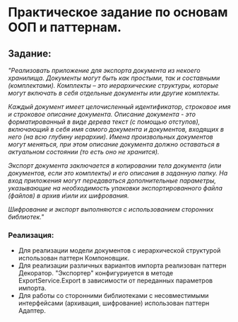 # Практическое задание по основам ООП и паттернам.

## Задание:
*"Реализовать приложение для экспорта документа из некоего хранилища. Документы могут быть как простыми, так и составными (комплектами). Комплекты – это иерархические структуры, которые могут включать в себя отдельные документы или другие комплекты.*

*Каждый документ имеет целочисленный идентификатор, строковое имя и строковое описание документа. Описание документа - это форматированный в виде дерева текст (с помощью отступов), включающий в себя имя самого документа и документов, входящих в него (на всю глубину иерархии). Имена произвольных документов могут меняться, при этом описание документа должно оставаться в актуальном состоянии (то есть оно не хранится).*

*Экспорт документа заключается в копировании тела документа (или документов, если это комплекты) и его описания в заданную папку. На вход приложения могут передаваться дополнительные параметры, указывающие на необходимость упаковки экспортированного файла (файлов) в архив и\или их шифрования.*

*Шифрование и экспорт выполняются с использованием сторонних библиотек."*

### Реализация:
* Для реализации модели документов с иерархической структурой использован паттерн Компоновщик.
* Для реализации различных вариантов импорта реализован паттерн Декоратор. "Экспортер" конфигуриуется в методе ExportService.Export в зависимости от переданных параметров импорта.
* Для работы со сторонними библиотеками с несовместимыми интерфейсами (архивация, шифрование) использован паттерн Адаптер.
